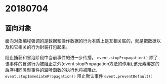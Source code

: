 # 20180704

## 面向对象

面向对象编程强调的是数据和操作数据的行为本质上是互相关联的，就是把数据以及和它相关的行为封装打包起来。

阻止捕获和冒泡阶段中当前事件的进一步传播。
`event.stopPropagation()`
除了该事件的冒泡行为被阻止之外(event.stopPropagation方法的作用),该元素绑定的后序相同类型事件的监听函数的执行也将被阻止.
`event.stopImmediatePropagation()`
阻止默认事件
`event.preventDefault()`